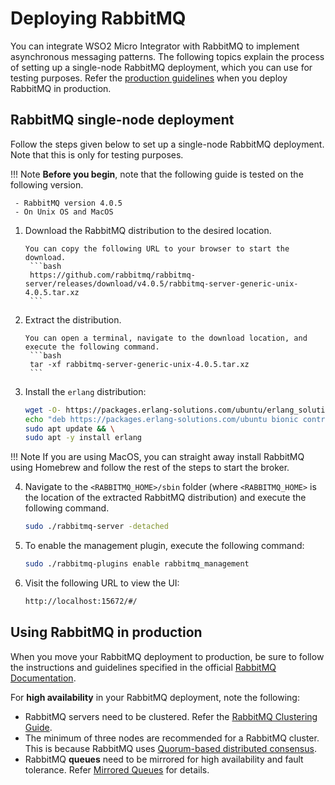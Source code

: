 # Deploying RabbitMQ

You can integrate WSO2 Micro Integrator with RabbitMQ to implement asynchronous messaging patterns. The following topics explain the process of setting up a single-node RabbitMQ deployment, which you can use for testing purposes. Refer the [production guidelines](#using-rabbitmq-in-production) when you deploy RabbitMQ in production.

## RabbitMQ single-node deployment

Follow the steps given below to set up a single-node RabbitMQ deployment. Note that this is only for testing purposes.

!!! Note
     **Before you begin**, note that the following guide is tested on the following version.

     - RabbitMQ version 4.0.5 
     - On Unix OS and MacOS

1. Download the RabbitMQ distribution to the desired location. 

	   You can copy the following URL to your browser to start the download.
	    ```bash
	    https://github.com/rabbitmq/rabbitmq-server/releases/download/v4.0.5/rabbitmq-server-generic-unix-4.0.5.tar.xz
	    ```
    
2. Extract the distribution. 

	   You can open a terminal, navigate to the download location, and execute the following command.
	    ```bash
	    tar -xf rabbitmq-server-generic-unix-4.0.5.tar.xz
	    ```

3. Install the `erlang` distribution:

    ```bash
    wget -O- https://packages.erlang-solutions.com/ubuntu/erlang_solutions.asc | sudo apt-key add -
    echo "deb https://packages.erlang-solutions.com/ubuntu bionic contrib" | sudo tee /etc/apt/sources.list.d/rabbitmq.list && \
    sudo apt update && \
    sudo apt -y install erlang
    ```

!!! Note
     If you are using MacOS, you can straight away install RabbitMQ using Homebrew and follow the rest of the steps to start the broker.


4. Navigate to the `<RABBITMQ_HOME>/sbin` folder (where `<RABBITMQ_HOME>` is the location of the extracted RabbitMQ distribution) and execute the following command.

    ```bash
    sudo ./rabbitmq-server -detached
    ```
    
5. To enable the management plugin, execute the following command:

    ```bash
    sudo ./rabbitmq-plugins enable rabbitmq_management
    ```
    
6. Visit the following URL to view the UI:

    ```bash
    http://localhost:15672/#/
    ```
    
## Using RabbitMQ in production

When you move your RabbitMQ deployment to production, be sure to follow the instructions and guidelines specified in the official [RabbitMQ Documentation](https://www.rabbitmq.com/download.html).

For **high availability** in your RabbitMQ deployment, note the following:

-  RabbitMQ servers need to be clustered. Refer the [RabbitMQ Clustering Guide](https://www.rabbitmq.com/clustering.html).
-  The minimum of three nodes are recommended for a RabbitMQ cluster. This is because RabbitMQ uses [Quorum-based distributed consensus](https://www.rabbitmq.com/clustering.html#node-count).
-  RabbitMQ **queues** need to be mirrored for high availability and fault tolerance. Refer [Mirrored Queues](https://www.rabbitmq.com/ha.html) for details.
 
